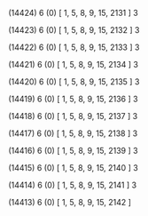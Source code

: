 (14424) 6 (0) [ 1, 5, 8, 9, 15, 2131 ] 3 


(14423) 6 (0) [ 1, 5, 8, 9, 15, 2132 ] 3 


(14422) 6 (0) [ 1, 5, 8, 9, 15, 2133 ] 3 


(14421) 6 (0) [ 1, 5, 8, 9, 15, 2134 ] 3 


(14420) 6 (0) [ 1, 5, 8, 9, 15, 2135 ] 3 


(14419) 6 (0) [ 1, 5, 8, 9, 15, 2136 ] 3 


(14418) 6 (0) [ 1, 5, 8, 9, 15, 2137 ] 3 


(14417) 6 (0) [ 1, 5, 8, 9, 15, 2138 ] 3 


(14416) 6 (0) [ 1, 5, 8, 9, 15, 2139 ] 3 


(14415) 6 (0) [ 1, 5, 8, 9, 15, 2140 ] 3 


(14414) 6 (0) [ 1, 5, 8, 9, 15, 2141 ] 3 


(14413) 6 (0) [ 1, 5, 8, 9, 15, 2142 ]  

